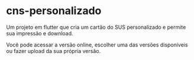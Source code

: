 # cns-personalizado

Um projeto em flutter que cria um cartão do SUS personalizado e permite sua impressão e download.

Você pode acessar a versão online, escolher uma das versões disponíveis ou fazer upload da sua própria versão.

